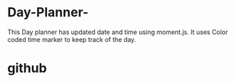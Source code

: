 # Day-Planner-

This Day planner has updated date and time using moment.js.
It uses Color coded time marker to keep track of the day.




# github